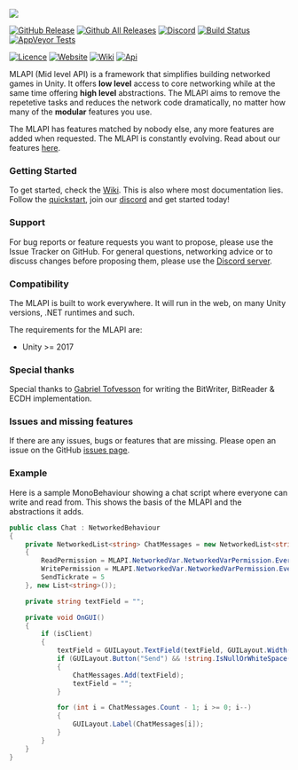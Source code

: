 [![](https://i.imgur.com/d0amtqs.png)](https://midlevel.github.io/MLAPI/)

[![GitHub Release](https://img.shields.io/github/release/MidLevel/MLAPI.svg?logo=github)](https://github.com/MidLevel/MLAPI/releases)
[![Github All Releases](https://img.shields.io/github/downloads/MidLevel/MLAPI/total.svg?logo=github&color=informational)](https://github.com/MidLevel/MLAPI/releases)
[![Discord](https://img.shields.io/discord/449263083769036810.svg?label=discord&logo=discord&color=informational)](https://discord.gg/FM8SE9E)
[![Build Status](https://img.shields.io/appveyor/ci/midlevel/mlapi/master.svg?logo=appveyor)](https://ci.appveyor.com/project/MidLevel/mlapi/branch/master)
[![AppVeyor Tests](https://img.shields.io/appveyor/tests/midlevel/mlapi/master.svg?logo=AppVeyor)](https://ci.appveyor.com/project/MidLevel/mlapi/build/tests)


[![Licence](https://img.shields.io/github/license/midlevel/mlapi.svg?color=informational)](https://github.com/MidLevel/MLAPI/blob/master/LICENCE)
[![Website](https://img.shields.io/badge/docs-website-informational.svg)](https://midlevel.github.io/MLAPI/)
[![Wiki](https://img.shields.io/badge/docs-wiki-informational.svg)](https://midlevel.github.io/MLAPI/wiki/)
[![Api](https://img.shields.io/badge/docs-api-informational.svg)](https://midlevel.github.io/MLAPI/api/)

MLAPI (Mid level API) is a framework that simplifies building networked games in Unity. It offers **low level** access to core networking while at the same time offering **high level** abstractions. The MLAPI aims to remove the repetetive tasks and reduces the network code dramatically, no matter how many of the **modular** features you use.


The MLAPI has features matched by nobody else, any more features are added when requested. The MLAPI is constantly evolving. Read about our features [here](https://mlapi.network/features/).


### Getting Started
To get started, check the [Wiki](https://mlapi.network/wiki/).
This is also where most documentation lies. Follow the [quickstart](https://mlapi.network/wiki/installation/), join our [discord](http://discord.mlapi.network/) and get started today!

### Support
For bug reports or feature requests you want to propose, please use the Issue Tracker on GitHub. For general questions, networking advice or to discuss changes before proposing them, please use the [Discord server](https://discord.gg/FM8SE9E).

### Compatibility
The MLAPI is built to work everywhere. It will run in the web, on many Unity versions, .NET runtimes and such.

The requirements for the MLAPI are:
* Unity >= 2017

### Special thanks
Special thanks to [Gabriel Tofvesson](https://github.com/GabrielTofvesson) for writing the BitWriter, BitReader & ECDH implementation.

### Issues and missing features
If there are any issues, bugs or features that are missing. Please open an issue on the GitHub [issues page](https://github.com/MidLevel/MLAPI/issues).

### Example
Here is a sample MonoBehaviour showing a chat script where everyone can write and read from. This shows the basis of the MLAPI and the abstractions it adds.

```csharp
public class Chat : NetworkedBehaviour
{
    private NetworkedList<string> ChatMessages = new NetworkedList<string>(new MLAPI.NetworkedVar.NetworkedVarSettings()
    {
        ReadPermission = MLAPI.NetworkedVar.NetworkedVarPermission.Everyone,
        WritePermission = MLAPI.NetworkedVar.NetworkedVarPermission.Everyone,
        SendTickrate = 5
    }, new List<string>());

    private string textField = "";

    private void OnGUI()
    {
        if (isClient)
        {
            textField = GUILayout.TextField(textField, GUILayout.Width(200));
            if (GUILayout.Button("Send") && !string.IsNullOrWhiteSpace(textField))
            {
                ChatMessages.Add(textField);
                textField = "";
            }

            for (int i = ChatMessages.Count - 1; i >= 0; i--)
            {
                GUILayout.Label(ChatMessages[i]);
            }
        }
    }
}
```